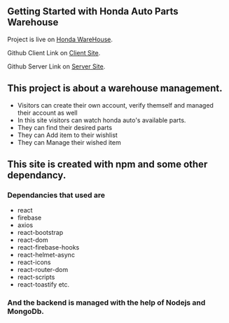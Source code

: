 ## Getting Started with Honda Auto Parts Warehouse

Project is live on [Honda WareHouse](https://warehouse-management-630a3.firebaseapp.com/).

Github Client Link on [Client Site](https://github.com/ProgrammingHeroWC4/warehouse-management-client-side-mahbubnoyon506).

Github Server Link on [Server Site](https://github.com/ProgrammingHeroWC4/warehouse-management-server-side-mahbubnoyon506).

## This project is about a warehouse management.

* Visitors can create their own account, verify themself and managed their account as well
* In this site visitors can watch honda auto's available parts.
* They can find their desired parts  
* They can Add item to their wishlist
* They can Manage their wished item

## This site is created with **npm** and some other dependancy.

### Dependancies that used are

* react
* firebase
* axios
* react-bootstrap
* react-dom
* react-firebase-hooks
* react-helmet-async
* react-icons
* react-router-dom
* react-scripts
* react-toastify etc.

### And the backend is managed with the help of **Nodejs** and **MongoDb**.

